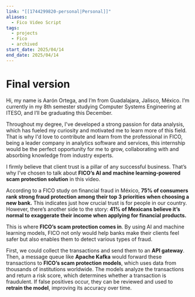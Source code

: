 ```yaml
---
link: "[[1744299820-personal|Personal]]"
aliases:
  - Fico Video Script
tags:
  - projects
  - Fico
  - archived
start_date: 2025/04/14
end_date: 2025/04/14
---
```

# Final version
Hi, my name is Aarón Ortega, and I’m from Guadalajara, Jalisco, México. I’m currently in my 8th semester studying Computer Systems Engineering at ITESO, and I’ll be graduating this December.

Throughout my degree, I've developed a strong passion for data analysis, which has fueled my curiosity and motivated me to learn more of this field. That is why I'd love to contribute and learn from the professional in FICO, being a leader company in analytics software and services, this internship would be the perfect opportunity for me to grow, collaborating with and absorbing knowledge from industry experts.

I firmly believe that client trust is a pillar of any successful business. That’s why I’ve chosen to talk about **FICO’s AI and machine learning-powered scam protection solution** in this video.

According to a FICO study on financial fraud in México, **75% of consumers rank strong fraud protection among their top 3 priorities when choosing a new bank.** This indicates just how crucial trust is for people in our country. However, there’s another side to the story: **41% of Mexicans believe it’s normal to exaggerate their income when applying for financial products.**

This is where **FICO’s scam protection comes in**. By using AI and machine learning models, FICO not only would help banks make their clients feel safer but also enables them to detect various types of fraud.

First, we could collect the transactions and send them to an **API gateway**. Then, a message queue like **Apache Kafka** would forward these transactions to **FICO’s scam protection models**, which uses data from thousands of institutions worldwide. The models analyze the transactions and return a risk score, which determines whether a transaction is fraudulent. If false positives occur, they can be reviewed and used to **retrain the model**, improving its accuracy over time.